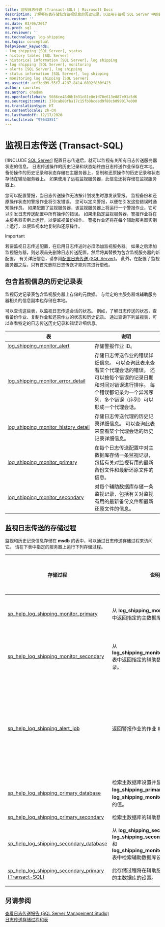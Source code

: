 ```yaml
---
title: 监视日志传送 (Transact-SQL) | Microsoft Docs
description: 了解哪些表存储包含监视信息的历史记录，以及用于监视 SQL Server 中的日志传送的存储过程。
ms.custom: ''
ms.date: 03/06/2017
ms.prod: sql
ms.reviewer: ''
ms.technology: log-shipping
ms.topic: conceptual
helpviewer_keywords:
- log shipping [SQL Server], status
- history tables [SQL Server]
- historical information [SQL Server], log shipping
- log shipping [SQL Server], monitoring
- alerts [SQL Server], log shipping
- status information [SQL Server], log shipping
- monitoring log shipping [SQL Server]
ms.assetid: acf3cd99-55f7-4287-8414-0892f830f423
author: cawrites
ms.author: chadam
ms.openlocfilehash: 5086ce48d0b1b31c81e8e1d70e613e087e91a5d6
ms.sourcegitcommit: 370cab80fba17c15fb0bceed9f80cb099017e000
ms.translationtype: HT
ms.contentlocale: zh-CN
ms.lasthandoff: 12/17/2020
ms.locfileid: "97643851"
---
```

# <a name="monitor-log-shipping-transact-sql"></a>监视日志传送 (Transact-SQL)
 [!INCLUDE [SQL Server](../../includes/applies-to-version/sqlserver.md)]
  配置日志传送后，就可以监视有关所有日志传送服务器状态的信息。 日志传送操作的历史记录和状态始终由日志传送作业保存在本地。 备份操作的历史记录和状态存储在主服务器上，复制和还原操作的历史记录和状态存储在辅助服务器上。 如果使用了远程监视服务器，此信息还将存储在监视服务器上。  
  
 您可以配置警报，当日志传送操作无法按计划发生时激发该警报。 监视备份和还原操作状态的警报作业将引发错误。 您可以定义警报，以便在引发这些错误时通知操作员。 如果配置了监视服务器，该监视服务器上将运行一个警报作业，它可以引发日志传送配置中所有操作的错误。 如果未指定监视服务器，警报作业将在主服务器实例上运行，以便监视备份操作。 警报作业还将在每个辅助服务器实例上运行，以便监视本地复制和还原操作。  
  
> [!IMPORTANT]  
>  若要监视日志传送配置，在启用日志传送时必须添加监视服务器。 如果之后添加监视服务器，则必须首先删除日志传送配置，然后将其替换为包含监视服务器的新配置。 有关详细信息，请参阅[配置日志传送 (SQL Server)](../../database-engine/log-shipping/configure-log-shipping-sql-server.md)。 此外，在配置了监视服务器之后，只有首先删除日志传送才能对其进行更改。  
  
## <a name="history-tables-containing-monitoring-information"></a>包含监视信息的历史记录表  
 监视历史记录表包含监视服务器上存储的元数据。 与给定的主服务器或辅助服务器相关的信息副本也存储在本地。  
  
 可以查询这些表，以监视日志传送会话的状态。 例如，了解日志传送的状态，查看备份作业、复制作业和还原作业的状态和历史记录。 通过查询下列监视表，可以查看特定的日志传送历史记录和错误详细信息。  
  
|表|说明|  
|-----------|-----------------|  
|[log_shipping_monitor_alert](../../relational-databases/system-tables/log-shipping-monitor-alert-transact-sql.md)|存储警报作业 ID。|  
|[log_shipping_monitor_error_detail](../../relational-databases/system-tables/log-shipping-monitor-error-detail-transact-sql.md)|存储日志传送作业的错误详细信息。 可以查询此表来查看某个代理会话的错误。 还可以按每个错误的记录日期和时间对错误进行排序。 每个错误都记录为一个异常序列，多个错误（序列）可以形成一个代理会话。|  
|[log_shipping_monitor_history_detail](../../relational-databases/system-tables/log-shipping-monitor-history-detail-transact-sql.md)|存储日志传送代理的历史记录详细信息。 可以查询此表来查看某个代理会话的历史记录详细信息。|  
|[log_shipping_monitor_primary](../../relational-databases/system-tables/log-shipping-monitor-primary-transact-sql.md)|在每个日志传送配置中对主数据库存储一条监视记录，包括有关对监视有用的最新备份文件和最新还原文件的信息。|  
|[log_shipping_monitor_secondary](../../relational-databases/system-tables/log-shipping-monitor-secondary-transact-sql.md)|对每个辅助数据库存储一条监视记录，包括有关对监视有用的最新备份文件和最新还原文件的信息。|  
  
## <a name="stored-procedures-for-monitoring-log-shipping"></a>监视日志传送的存储过程  
 监视和历史记录信息存储在 **msdb** 的表中，可以通过日志传送存储过程来访问它。 请在下表中指定的服务器上运行下列存储过程。  
  
|存储过程|说明|运行存储过程的服务器|  
|----------------------|-----------------|---------------------------|  
|[sp_help_log_shipping_monitor_primary](../../relational-databases/system-stored-procedures/sp-help-log-shipping-monitor-primary-transact-sql.md)|从 **log_shipping_monitor_primary** 表中返回指定的主数据库的监视记录。|监视服务器或主服务器|  
|[sp_help_log_shipping_monitor_secondary](../../relational-databases/system-stored-procedures/sp-help-log-shipping-monitor-secondary-transact-sql.md)|从 **log_shipping_monitor_secondary** 表中返回指定的辅助数据库的监视记录。|监视服务器或辅助服务器|  
|[sp_help_log_shipping_alert_job](../../relational-databases/system-stored-procedures/sp-help-log-shipping-alert-job-transact-sql.md)|返回警报作业的作业 ID。|监视服务器或主/辅助服务器（如果未定义监视服务器）|  
|[sp_help_log_shipping_primary_database](../../relational-databases/system-stored-procedures/sp-help-log-shipping-primary-database-transact-sql.md)|检索主数据库设置并显示 **log_shipping_primary_databases** 和 **log_shipping_monitor_primary** 表中的值。|主服务器|  
|[sp_help_log_shipping_primary_secondary](../../relational-databases/system-stored-procedures/sp-help-log-shipping-primary-secondary-transact-sql.md)|检索主数据库的辅助数据库名称。|主服务器|  
|[sp_help_log_shipping_secondary_database](../../relational-databases/system-stored-procedures/sp-help-log-shipping-secondary-database-transact-sql.md)|从 **log_shipping_secondary**、 **log_shipping_secondary_databases** 和 **log_shipping_monitor_secondary** 表中检索辅助数据库设置。|辅助服务器|  
|[sp_help_log_shipping_secondary_primary (Transact-SQL)](../../relational-databases/system-stored-procedures/sp-help-log-shipping-secondary-primary-transact-sql.md)|此存储过程将在辅助服务器上检索给定的主数据库的设置。|辅助服务器|  
  
## <a name="see-also"></a>另请参阅  
 [查看日志传送报告 (SQL Server Management Studio)](../../database-engine/log-shipping/view-the-log-shipping-report-sql-server-management-studio.md)   
 [日志传送存储过程和表](../../database-engine/log-shipping/log-shipping-tables-and-stored-procedures.md)  
  
  
